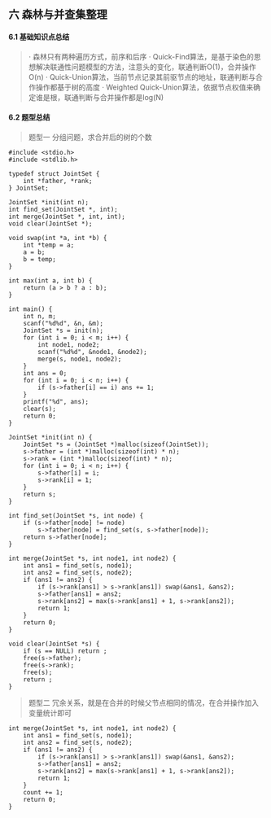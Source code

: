 ## 六 森林与并查集整理
#### 6.1 基础知识点总结
>· 森林只有两种遍历方式，前序和后序
>· Quick-Find算法，是基于染色的思想解决联通性问题模型的方法，注意头的变化，联通判断O(1)，合并操作O(n)
>· Quick-Union算法，当前节点记录其前驱节点的地址，联通判断与合作操作都基于树的高度
>· Weighted Quick-Union算法，依据节点权值来确定谁是根，联通判断与合并操作都是log(N)
#### 6.2 题型总结
> 题型一 分组问题，求合并后的树的个数

    #include <stdio.h>
	#include <stdlib.h>
	
	typedef struct JointSet {
	    int *father, *rank;
	} JointSet;
	
	JointSet *init(int n);
	int find_set(JointSet *, int);
	int merge(JointSet *, int, int);
	void clear(JointSet *);
	
	void swap(int *a, int *b) {
	    int *temp = a;
	    a = b;
	    b = temp;
	}
	
	int max(int a, int b) {
	    return (a > b ? a : b);
	}
	
	int main() {
	    int n, m;
	    scanf("%d%d", &n, &m);
	    JointSet *s = init(n);
	    for (int i = 0; i < m; i++) {
	        int node1, node2;
	        scanf("%d%d", &node1, &node2);
	        merge(s, node1, node2);
	    }
	    int ans = 0;
	    for (int i = 0; i < n; i++) {
	        if (s->father[i] == i) ans += 1;
	    }
	    printf("%d", ans);
	    clear(s);
	    return 0;
	}
	
	JointSet *init(int n) {
	    JointSet *s = (JointSet *)malloc(sizeof(JointSet));
	    s->father = (int *)malloc(sizeof(int) * n);
	    s->rank = (int *)malloc(sizeof(int) * n);
	    for (int i = 0; i < n; i++) {
	        s->father[i] = i;
	        s->rank[i] = 1;
	    }
	    return s;
	}
	
	int find_set(JointSet *s, int node) {
	    if (s->father[node] != node)
	        s->father[node] = find_set(s, s->father[node]);
	    return s->father[node];
	}
	
	int merge(JointSet *s, int node1, int node2) {
	    int ans1 = find_set(s, node1);
	    int ans2 = find_set(s, node2);
	    if (ans1 != ans2) {
	        if (s->rank[ans1] > s->rank[ans1]) swap(&ans1, &ans2);
	        s->father[ans1] = ans2;
	        s->rank[ans2] = max(s->rank[ans1] + 1, s->rank[ans2]);
	        return 1;
	    }
	    return 0;
	}
	
	void clear(JointSet *s) {
	    if (s == NULL) return ;
	    free(s->father);
	    free(s->rank);
	    free(s);
	    return ;
	}
> 题型二 冗余关系，就是在合并的时候父节点相同的情况，在合并操作加入变量统计即可

    int merge(JointSet *s, int node1, int node2) {
	    int ans1 = find_set(s, node1);
	    int ans2 = find_set(s, node2);
	    if (ans1 != ans2) {
	        if (s->rank[ans1] > s->rank[ans1]) swap(&ans1, &ans2);
	        s->father[ans1] = ans2;
	        s->rank[ans2] = max(s->rank[ans1] + 1, s->rank[ans2]);
	        return 1;
	    }
	    count += 1;
	    return 0;
	}

